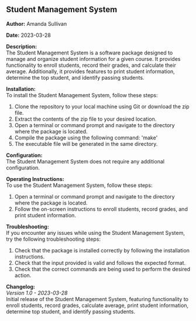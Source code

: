 ## Student Management System 

**Author:** Amanda Sullivan

**Date:** 2023-03-28

**Description:**  
The Student Management System is a software package designed to manage and organize student information for a given course. It provides functionality to enroll students, record their grades, and calculate their average. Additionally, it provides features to print student information, determine the top student, and identify passing students.

**Installation:**  
To install the Student Management System, follow these steps: 
1. Clone the repository to your local machine using Git or download the zip file.
2. Extract the contents of the zip file to your desired location.
3. Open a terminal or command prompt and navigate to the directory where the package is located.
4. Compile the package using the following command: 'make'
5. The executable file will be generated in the same directory.


**Configuration:**  
The Student Management System does not require any additional configuration.

**Operating Instructions:**   
To use the Student Management System, follow these steps:
1. Open a terminal or command prompt and navigate to the directory where the package is located.
2. Follow the on-screen instructions to enroll students, record grades, and print student information.


**Troubleshooting:**  
If you encounter any issues while using the Student Management System, try the following troubleshooting steps:
1. Check that the package is installed correctly by following the installation instructions.
2. Check that the input provided is valid and follows the expected format.
3. Check that the correct commands are being used to perform the desired action.


**Changelog:**  
_Version 1.0 - 2023-03-28_  
Initial release of the Student Management System, featuring functionality to enroll students, record grades, calculate average, print student information, determine top student, and identify passing students.
